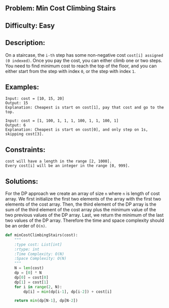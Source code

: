 ## Problem: Min Cost Climbing Stairs

## Difficulty: Easy

## Description:
On a staircase, the `i-th` step has some non-negative cost `cost[i] assigned (0 indexed)`. Once you pay the cost, you can either climb one or two steps. You need to find minimum cost to reach the top of the floor, and you can either start from the step with index `0`, or the step with index `1`.

## Examples:
```
Input: cost = [10, 15, 20]
Output: 15
Explanation: Cheapest is start on cost[1], pay that cost and go to the top.
```

```
Input: cost = [1, 100, 1, 1, 1, 100, 1, 1, 100, 1]
Output: 6
Explanation: Cheapest is start on cost[0], and only step on 1s, skipping cost[3].
```

## Constraints:
```
cost will have a length in the range [2, 1000].
Every cost[i] will be an integer in the range [0, 999].
```

## Solutions: 
For the DP approach we create an array of size `n` where `n` is length of cost array. We first initialize the first two elements of the array with the first two elements of the cost array. Then, the third element of the DP array is the sum of the third element of the cost array plus the minimum value of the two previous values of the DP array. Last, we return the minimum of the last two values of the DP array. Therefore the time and space complexity should be an order of `O(n)`.

```python
def minCostClimbingStairs(cost):
    """
    :type cost: List[int]
    :rtype: int
    :Time Complexity: O(N)
    :Space Complexity: O(N)
    """
    N = len(cost)
    dp = [0] * N
    dp[0] = cost[0]
    dp[1] = cost[1]
    for i in range(2, N):
        dp[i] = min(dp[i-1], dp[i-2]) + cost[i]

    return min(dp[N-1], dp[N-2]) 
```


